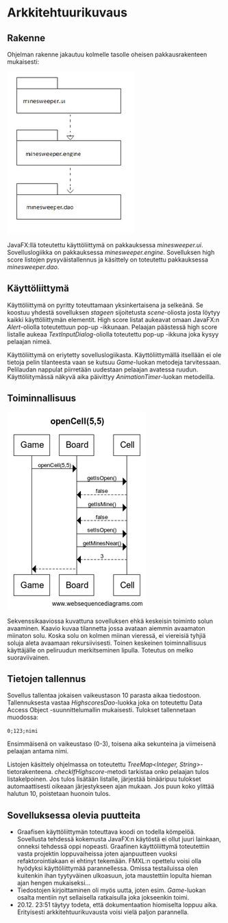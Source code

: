 # Arkkitehtuurikuvaus

## Rakenne

Ohjelman rakenne jakautuu kolmelle tasolle oheisen pakkausrakenteen mukaisesti:

![pakkauskaavio](/dokumentaatio/pakkaus.jpg)

JavaFX:llä toteutettu käyttöliittymä on pakkauksessa *minesweeper.ui*. Sovelluslogiikka on pakkauksessa *minesweeper.engine*. Sovelluksen high score listojen pysyväistallennus ja käsittely on toteutettu pakkauksessa *minesweeper.dao*.

## Käyttöliittymä

Käyttöliittymä on pyritty toteuttamaan yksinkertaisena ja selkeänä. Se koostuu yhdestä sovelluksen *stageen* sijoitetusta *scene*-oliosta josta löytyy kaikki käyttöliittymän elementit. High score listat aukeavat omaan JavaFX:n *Alert*-oliolla toteutettuun pop-up -ikkunaan. Pelaajan päästessä high score listalle aukeaa *TextInputDialog*-oliolla toteutettu pop-up -ikkuna joka kysyy pelaajan nimeä.

Käyttöliittymä on eriytetty sovelluslogiikasta. Käyttöliittymällä itsellään ei ole tietoja pelin tilanteesta vaan se kutsuu *Game*-luokan metodeja tarvitessaan. Pelilaudan nappulat piirretään uudestaan pelaajan avatessa ruudun. Käyttöliitymässä näkyvä aika päivittyy *AnimationTimer*-luokan metodeilla.

## Toiminnallisuus

![sekvenssikaavio](/dokumentaatio/openCell.png)

Sekvenssikaaviossa kuvattuna sovelluksen ehkä keskeisin toiminto solun avaaminen. Kaavio kuvaa tilannetta jossa avataan aiemmin avaamaton miinaton solu. Koska solu on kolmen miinan vieressä, ei viereisiä tyhjiä soluja aleta avaamaan rekursiivisesti. Toinen keskeinen toiminnallisuus käyttäjälle on peliruudun merkitseminen lipulla. Toteutus on melko suoraviivainen.

## Tietojen tallennus

Sovellus tallentaa jokaisen vaikeustason 10 parasta aikaa tiedostoon. Tallennuksesta vastaa *HighscoresDao*-luokka joka on toteutettu Data Access Object -suunnittelumallin mukaisesti. Tulokset tallennetaan muodossa:

`0;123;nimi`

Ensimmäisenä on vaikeustaso (0-3), toisena aika sekunteina ja viimeisenä pelaajan antama nimi.

Listojen käsittely ohjelmassa on toteutettu *TreeMap<Integer, String>*-tietorakenteena. *checkIfHighscore*-metodi tarkistaa onko pelaajan tulos listakelpoinen. Jos tulos lisätään listalle, järjestää binääripuu tulokset automaattisesti oikeaan järjestykseen ajan mukaan. Jos puun koko ylittää halutun 10, poistetaan huonoin tulos.

## Sovelluksessa olevia puutteita

- Graafisen käyttöliittymän toteuttava koodi on todella kömpelöä. Sovellusta tehdessä kokemusta JavaFX:n käytöstä ei ollut juuri lainkaan, onneksi tehdessä oppi nopeasti. Graafinen käyttöliittymä toteutettiin vasta projektin loppuvaiheissa joten ajanpuutteen vuoksi refaktorointiakaan ei ehtinyt tekemään. FMXL:n opettelu voisi olla hyödyksi käyttöliittymää parannellessa. Omissa testailuissa olen kuitenkin ihan tyytyväinen ulkoasuun, jota maustettiin lopulta hieman ajan hengen mukaiseksi...
- Tiedostojen kirjoittaminen oli myös uutta, joten esim. *Game*-luokan osalta mentiin nyt sellaisella ratkaisulla joka jokseenkin toimi.
- 20.12. 23:51 täytyy todeta, että dokumentaation hiomiselta loppuu aika. Erityisesti arkkitehtuurikuvausta voisi vielä paljon parannella.
